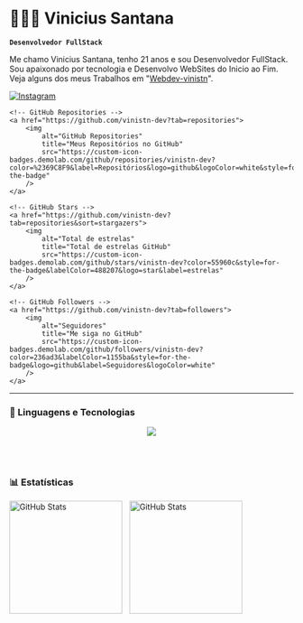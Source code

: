 # 👩🏻‍💻 Vinicius Santana

**`Desenvolvedor FullStack`**

Me chamo Vinicius Santana, tenho 21 anos e sou Desenvolvedor FullStack. Sou apaixonado por tecnologia e Desenvolvo WebSites do Inicio ao Fim. Veja alguns dos meus Trabalhos em "[Webdev-vinistn](https://www.instagram.com/vinistn-dev/)".

<p align="left">
    <!-- Instagram -->
    <a href="https://www.instagram.com/vinistn_dev">
        <img 
            alt="Instagram"
            title="Siga-me no Instagram"
            src="https://custom-icon-badges.demolab.com/instagram/follow/vinistn-dev?color=%23E4405F&label=Instagram&logo=instagram&logoColor=white&style=for-the-badge"
        />
    </a>

    <!-- GitHub Repositories -->
    <a href="https://github.com/vinistn-dev?tab=repositories">
        <img 
            alt="GitHub Repositories"
            title="Meus Repositórios no GitHub"
            src="https://custom-icon-badges.demolab.com/github/repositories/vinistn-dev?color=%2369C8F9&label=Repositórios&logo=github&logoColor=white&style=for-the-badge"
        />
    </a>

    <!-- GitHub Stars -->
    <a href="https://github.com/vinistn-dev?tab=repositories&sort=stargazers">
        <img 
            alt="Total de estrelas"
            title="Total de estrelas GitHub"
            src="https://custom-icon-badges.demolab.com/github/stars/vinistn-dev?color=55960c&style=for-the-badge&labelColor=488207&logo=star&label=estrelas"
        />
    </a>

    <!-- GitHub Followers -->
    <a href="https://github.com/vinistn-dev?tab=followers">
        <img 
            alt="Seguidores"
            title="Me siga no GitHub"
            src="https://custom-icon-badges.demolab.com/github/followers/vinistn-dev?color=236ad3&labelColor=1155ba&style=for-the-badge&logo=github&label=Seguidores&logoColor=white"
        />
    </a>
</p>


----

### 🤖 Linguagens e Tecnologias

<p align="center">
  <a href="https://skillicons.dev">
    <img src="https://skillicons.dev/icons?i=html,css,js,py,php,ts,react,figma,nodejs,nextjs,laravel,git,bootstrap" />
  </a>
</p>

<br/>
<br/>

### 📊 Estatísticas

<p>
  <img 
    align="left" 
    alt="GitHub Stats" 
    height="200" 
    style="padding-right: 10px;" 
    src="https://github-readme-stats.vercel.app/api?username=vinistn-dev&show_icons=true&theme=dark&include_all_commits=true&locale=pt-br" 
  />

<img 
      align="left" 
      alt="GitHub Stats" 
      height="200" 
      src="https://github-readme-stats.vercel.app/api/top-langs/?username=vinistn-dev&theme=dark&layout=compact&custom_title=Tecnologias&langs_count=9" 
  />

</p>
